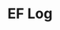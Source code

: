 ---
layout: page_archive_log
title: "EF Log"
category: log
description: A location-specific personal log.
permalink: /log/places/hotels
type: hotel
loading_animation: true
sitemap:
  priority: 0.9
---